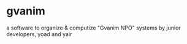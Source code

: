 # gvanim
a software to organize &amp; computize "Gvanim NPO" systems
by junior developers, yoad and yair
